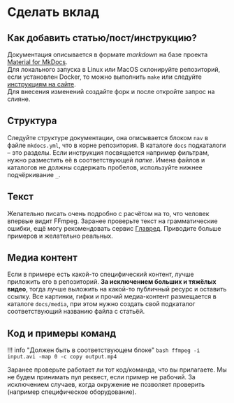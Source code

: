 # Сделать вклад

## Как добавить статью/пост/инструкцию?

Документация описывается в формате *markdown* на базе проекта [Material for MkDocs](https://squidfunk.github.io/mkdocs-material/).  
Для локального запуска в Linux или MacOS склонируйте репозиторий, если установлен Docker, то можно выполнить `make` или следуйте [инструкциям на сайте](https://squidfunk.github.io/mkdocs-material/getting-started/).  
Для внесения изменений создайте форк и после откройте запрос на слияне.

## Структура

Следуйте структуре документации, она описывается блоком `nav` в файле `mkdocs.yml`, что в корне репозитория.
В каталоге `docs` подкаталоги – это разделы. Если инструкция посвящается например фильтрам, нужно разместить её в соответствующей *папке*.
Имена файлов и каталогов не должны содержать пробелов, используйте нижнее подчёркивание `_`.

## Текст

Желательно писать очень подробно с расчётом на то, что человек впервые видит FFmpeg.
Заранее проверьте текст на грамматические ошибки, ещё могу рекомендовать сервис [Главред](https://glvrd.ru/).
Приводите больше примеров и желательно реальных.

## Медиа контент

Если в примере есть какой-то специфический контент, лучше приложить его в репозиторий.
**За исключением больших и тяжёлых видео**, тогда лучше выложить на какой-то публичный ресурс и оставить ссылку.
Все картинки, гифки и прочий медиа-контент размещается в каталоге `docs/media`, при этом нужно создать свой подкаталог соответствующий названию файла с статьёй.

## Код и примеры команд

!!! info "Должен быть в соответствующем блоке"
    ```bash
    ffmpeg -i input.avi -map 0 -c copy output.mp4
    ```

Заранее проверьте работает ли тот код/команда, что вы прилагаете.
Мы не будем принимать пул реквест, если пример не рабочий.
За исключением случаев, когда окружение не позволяет проверить (например специфическое оборудование).
